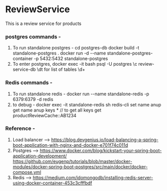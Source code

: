 

# ReviewService
This is a review service for products

### postgres commands - 
1) To run standalone postgres -
cd postgres-db
docker build -t standalone-postgres .
docker run -d --name standalone-postgres-container -p 5432:5432 standalone-postgres
2) To enter postgres,
docker exec -it <containerID> bash
psql -U postgres
\c review-service-db
\dt for list of tables
\d+ <table-name>

### Redis commands -
1) To run standalone redis - 
docker run --name standalone-redis -p 6379:6379 -d redis
2) to debug -
docker exec -it standalone-redis sh
redis-cli
set name anup
get name anup
keys * // to get all keys
get productReviewCache::AB1234


### Reference - 
1) Load balancer --> https://blog.devgenius.io/load-balancing-a-spring-boot-application-with-nginx-and-docker-e701f74c011d
2) Postgres --> https://www.docker.com/blog/kickstart-your-spring-boot-application-development/
             https://github.com/eugenp/tutorials/blob/master/docker-modules/docker-spring-boot-postgres/src/main/docker/docker-compose.yml 
3) Redis --> https://medium.com/idomongodb/installing-redis-server-using-docker-container-453c3cfffbdf
